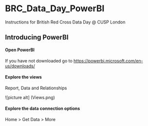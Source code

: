 # BRC_Data_Day_PowerBI #
Instructions for British Red Cross Data Day @ CUSP London


## Introducing PowerBI ##

#### Open PowerBI ####
If you have not downloaded go to <https://powerbi.microsoft.com/en-us/downloads/>

#### Explore the views ####
Report, Data and Relationships

![picture alt] (Views.png)

#### Explore the data connection options ####
Home > Get Data > More


